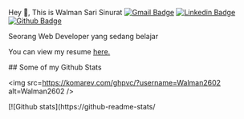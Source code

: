 Hey 👋, This is Walman Sari Sinurat [![Gmail Badge](https://img.shields.io/badge/-walmansinurat06@gmail.com-c14438?style=flat&logo=Gmail&logoColor=white&link=mailto:walmansinurat06@gmail.com)](mailto:walmansinurat06@gmail.com)  [![Linkedin Badge](https://img.shields.io/badge/-walmansinurat-0072b1?style=flat&logo=Linkedin&logoColor=white&link=https://www.linkedin.com/in/walmansinurat/)](https://www.linkedin.com/in/walmansinurat/)   [![Github Badge](https://img.shields.io/badge/-Walman2602-grey?style=flat&logo=github&logoColor=white&link=https://github.com/Walman2602/)](https://www.github.com/Walman2602/) <p align='left'>Seorang Web Developer yang sedang belajar</p><p align='left'> You can view my resume <a href='https://drive.google.com/file/d/1ywjXtQWH_nXkxOxsFl3ooLiWlhmoyr3h/view?usp=sharing' target=_blank><u>here</u>.</a></p> ## Some of my Github Stats <p align=left> <img src=https://komarev.com/ghpvc/?username=Walman2602 alt=Walman2602 /> </p>  [![Github stats](https://github-readme-stats/

